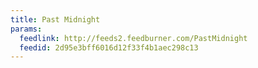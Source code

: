 ```yaml
---
title: Past Midnight
params:
  feedlink: http://feeds2.feedburner.com/PastMidnight
  feedid: 2d95e3bff6016d12f33f4b1aec298c13
---
```

